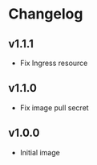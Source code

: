 # Changelog

## v1.1.1

- Fix Ingress resource

## v1.1.0

- Fix image pull secret

## v1.0.0

- Initial image